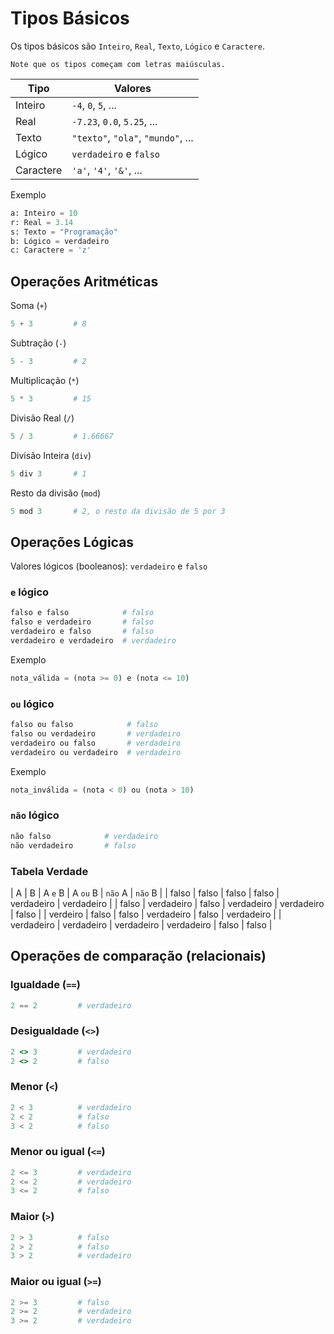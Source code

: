 # Tipos Básicos

Os tipos básicos são `Inteiro`, `Real`, `Texto`, `Lógico` e `Caractere`.

```note
Note que os tipos começam com letras maiúsculas.
```

| Tipo | Valores |
| --- | --- |
| Inteiro | `-4`, `0`, `5`, ... |
| Real | `-7.23`, `0.0`, `5.25`, ... |
| Texto | `"texto"`, `"ola"`, `"mundo"`, ... |
| Lógico | `verdadeiro` e `falso` |
| Caractere | `'a'`, `'4'`, `'&'`, ... |


Exemplo

```python
a: Inteiro = 10
r: Real = 3.14
s: Texto = "Programação"
b: Lógico = verdadeiro
c: Caractere = 'z'
```

## Operações Aritméticas

Soma (`+`)
```python
5 + 3         # 8
```

Subtração (`-`)
```python
5 - 3         # 2
```

Multiplicação (`*`)
```python
5 * 3         # 15
```

Divisão Real (`/`)
```python
5 / 3         # 1.66667
```

Divisão Inteira (`div`)
```python
5 div 3       # 1
```

Resto da divisão (`mod`)
```python
5 mod 3       # 2, o resto da divisão de 5 por 3
```

## Operações Lógicas

Valores lógicos (booleanos): `verdadeiro` e `falso`

### `e` lógico
```python
falso e falso            # falso
falso e verdadeiro       # falso
verdadeiro e falso       # falso
verdadeiro e verdadeiro  # verdadeiro
```

Exemplo
```python
nota_válida = (nota >= 0) e (nota <= 10)
```

### `ou` lógico
```python
falso ou falso            # falso
falso ou verdadeiro       # verdadeiro
verdadeiro ou falso       # verdadeiro
verdadeiro ou verdadeiro  # verdadeiro
```

Exemplo
```python
nota_inválida = (nota < 0) ou (nota > 10)
```

### `não` lógico
```python
não falso            # verdadeiro
não verdadeiro       # falso
```

### Tabela Verdade

| A | B | A `e` B | A `ou` B | `não` A | `não` B |
| falso | falso | falso | falso | verdadeiro | verdadeiro |
| falso | verdadeiro | falso | verdadeiro | verdadeiro | falso |
| verdeiro | falso | falso | verdadeiro | falso | verdadeiro |
| verdadeiro | verdadeiro | verdadeiro | verdadeiro | falso | falso |


## Operações de comparação (relacionais)

### Igualdade (`==`)
```python
2 == 2         # verdadeiro
```

### Desigualdade (`<>`)
```ruby
2 <> 3         # verdadeiro
2 <> 2         # falso
```

### Menor (`<`)
```python
2 < 3          # verdadeiro
2 < 2          # falso
3 < 2          # falso
```

### Menor ou igual (`<=`)
```python
2 <= 3         # verdadeiro
2 <= 2         # verdadeiro
3 <= 2         # falso
```

### Maior (`>`)
```python
2 > 3          # falso
2 > 2          # falso
3 > 2          # verdadeiro
```

### Maior ou igual (`>=`)
```python
2 >= 3         # falso
2 >= 2         # verdadeiro
3 >= 2         # verdadeiro
```
